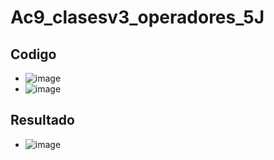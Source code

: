 # Ac9_clasesv3_operadores_5J
## Codigo
- ![image](https://github.com/user-attachments/assets/154d5156-7a72-4fed-92fc-3473c24c0111)
- ![image](https://github.com/user-attachments/assets/a16ccb25-2416-4b9e-a046-1a794993a3cd)
## Resultado
- ![image](https://github.com/user-attachments/assets/f243452b-b101-4801-9cf2-b30e57299dcd)
